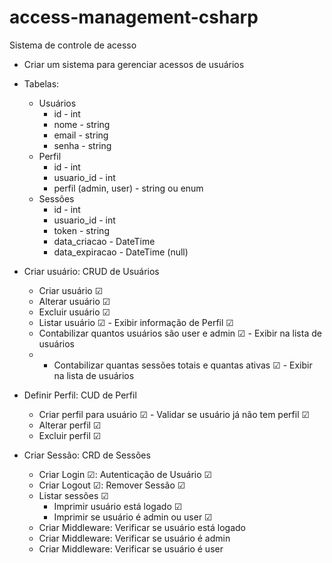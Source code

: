 # access-management-csharp

Sistema de controle de acesso

* Criar um sistema para gerenciar acessos de usuários
* Tabelas:
    * Usuários
        * id - int
        * nome - string
        * email - string
        * senha - string
    * Perfil
        * id - int
        * usuario_id - int
        * perfil (admin, user) - string ou enum
    * Sessões
        * id - int
        * usuario_id - int
        * token - string
        * data_criacao - DateTime
        * data_expiracao - DateTime (null)
    
* Criar usuário: CRUD de Usuários
  * Criar usuário ☑
  * Alterar usuário ☑
  * Excluir usuário ☑
  * Listar usuário ☑ - Exibir informação de Perfil ☑ 
  * Contabilizar quantos usuários são user e admin ☑ - Exibir na lista de usuários 
  * * Contabilizar quantas sessões totais e quantas ativas ☑ - Exibir na lista de usuários
* Definir Perfil: CUD de Perfil
  * Criar perfil para usuário ☑ - Validar se usuário já não tem perfil ☑
  * Alterar perfil ☑
  * Excluir perfil ☑
* Criar Sessão: CRD de Sessões
  * Criar Login ☑: Autenticação de Usuário ☑
  * Criar Logout ☑: Remover Sessão ☑
  * Listar sessões ☑
    * Imprimir usuário está logado ☑
    * Imprimir se usuário é admin ou user ☑
  * Criar Middleware: Verificar se usuário está logado
  * Criar Middleware: Verificar se usuário é admin
  * Criar Middleware: Verificar se usuário é user

